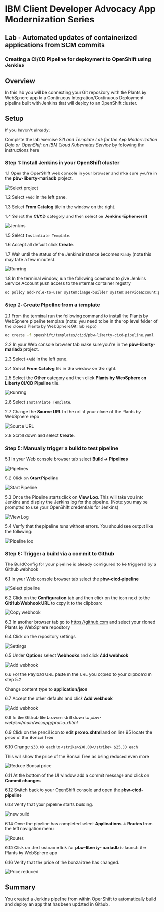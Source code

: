 # IBM Client Developer Advocacy App Modernization Series

## Lab - Automated updates of containerized applications from SCM commits

### Creating a CI/CD Pipeline for deployment to OpenShift  using Jenkins

## Overview

In this lab you will  be connecting your Git repository with the Plants by WebSphere app to a Continuous Integration/Continuous Deployment pipeline built with Jenkins that will deploy to an OpenShift cluster.

## Setup

If you haven't already:

Complete the lab exercise *S2I and Template  Lab for the App Modernization Dojo on OpenShift on IBM Cloud Kubernetes Service* by following the instructions [here](https://github.com/IBMAppModernization/app-modernization-openshift-templates-lab-iks)

### Step 1: Install Jenkins in your OpenShift cluster

1.1 Open the OpenShift web console in your browser and mke sure you're in the **pbw-liberty-mariadb** project.

   ![Select project](images/ss8-1.png)

1.2 Select `+Add` in the left pane.

1.3 Select **From Catalog** tile in the window on the right.

1.4 Select the **CI/CD** category and then select on **Jenkins (Ephemeral)**

   ![Jenkins](images/ss1-1.png)

1.5 Select `Instantiate Template`.

1.6 Accept all default click **Create**.

1.7 Wait until the status of the Jenkins instance becomes `Ready` (note this may take a few minutes).

   ![Running](images/ss2-1.png)

1.8 In the terminal window, run the following command to give Jenkins Service Account push access to the internal container registry

   ```bash
   oc policy add-role-to-user system:image-builder system:serviceaccount:pbw-liberty-mariadb:jenkins
   ```
### Step 2: Create Pipeline from a template

2.1  From the terminal run the following command to install the Plants by WebSphere pipeline template (note: you need to be in the top level folder of the cloned  Plants by WebSphereGitHub repo)

   ```bash
   oc create -f openshift/templates/cicd/pbw-liberty-cicd-pipeline.yaml
   ```
2.2 In your Web console browser tab make sure you're in the **pbw-liberty-mariadb** project.

2.3 Select `+Add` in the left pane.

2.4 Select **From Catalog** tile in the window on the right.

2.5 Select the **Other** category and then click **Plants by WebSphere on Liberty CI/CD Pipeline** tile.

   ![Running](images/ss2-2.png)

2.6 Select `Instantiate Template`.

2.7 Change the **Source URL** to the url of your clone of the Plants by WebSphere repo

   ![Source URL](images/ss3.png)

2.8 Scroll down and select **Create**.


### Step 5: Manually trigger a build to test pipeline

5.1 In your Web console browser tab select **Build -> Pipelines**

  ![Pipelines](images/ss4.png)

5.2 Click on **Start Pipeline**

  ![Start Pipeline](images/ss5.png)

5.3 Once the Pipeline starts click on **View Log**. This will take you into Jenkins and display the Jenkins log for the pipeline. (Note: you may be prompted to use your OpenShift credentials for Jenkins)

   ![View Log](images/ss6.png)

5.4 Verify that the pipeline runs without errors. You should see output like the following:

   ![Pipeline log](images/ss7.png)

### Step 6: Trigger a build via a commit to Github

The BuildConfig for your pipeline is  already configured to be triggered by a Github webhook

6.1 In your Web console browser tab select the **pbw-cicd-pipeline**

  ![Select pipeline](images/ss9.png)

6.2 Click on the **Configuration** tab and then click on the icon next to the **GitHub Webhook URL** to copy it to the clipboard

  ![Copy webhook](images/ss10.png)

6.3 In another browser tab go to https://github.com and select your cloned Plants by WebSphere repository

6.4  Click on the repository settings

   ![Settings](images/ss11.png)

6.5 Under **Options** select **Webhooks** and click **Add webhook**

   ![Add webhook](images/ss12.png)

6.6  For the Payload URL paste in the URL you copied to your clipboard in step 5.2

Change content type to **application/json**

6.7  Accept the other defaults and click **Add webhook**

   ![Add webhook](images/ss13.png)

6.8  In the Github file browser drill down to *pbw-web/src/main/webapp/promo.xhtml*

6.9  Click on the pencil icon to edit **promo.xhtml**  and on line 95 locate the price of the Bonsai Tree

6.10  Change  `$30.00 each` to `<strike>$30.00</strike> $25.00 each`

   This will show the price of the Bonsai Tree as being reduced even more

   ![Reduce Bonsai price](images/ss14.png)

6.11 At the bottom of the UI window add a commit message and click on **Commit changes**

6.12 Switch back to your OpenShift console and open the **pbw-cicd-pipeline**

6.13 Verify that your pipeline  starts building.

   ![new build](images/ss15.png)

6.14 Once the pipeline has completed select **Applications -> Routes** from  the left navigation menu

   ![Routes](images/ss16.png)

6.15 Click on the hostname link for **pbw-liberty-mariadb** to launch the Plants by WebSphere app

6.16 Verify that the price of the bonzai tree has changed.

  ![Price reduced](images/ss17.png)

## Summary

You created a Jenkins pipeline from within OpenShift to automatically build and deploy an app that has been updated in Github .
